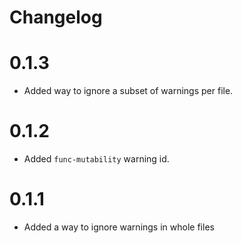 # Changelog

# 0.1.3

- Added way to ignore a subset of warnings per file.

# 0.1.2

- Added `func-mutability` warning id.

# 0.1.1

- Added a way to ignore warnings in whole files
